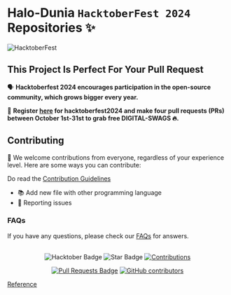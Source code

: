 # Halo-Dunia `HacktoberFest 2024` Repositories ✨

![HacktoberFest](https://github.com/newridho/Halo-Dunia24/raw/main/.github/logo.png)

## This Project Is Perfect For Your Pull Request

🗣 **Hacktoberfest 2024 encourages participation in the open-source community, which grows bigger every year.**

📢 **Register [here](https://hacktoberfest.com) for hacktoberfest2024 and make four pull requests (PRs) between October 1st-31st to grab free DIGITAL-SWAGS 🔥.**

## Contributing

🎉 We welcome contributions from everyone, regardless of your experience level. Here are some ways you can contribute:

Do read the [Contribution Guidelines](/CONTRIBUTING.md)

- 📚 Add new file with other programming language
- 🐞 Reporting issues

### FAQs

If you have any questions, please check our [FAQs](Faqs.md) for answers.

<br>
<div align="center">

<img src="https://img.shields.io/badge/hacktoberfest2024--blueviolet" alt="Hacktober Badge"/>
 <img src="https://img.shields.io/static/v1?label=%F0%9F%8C%9F&message=If%20Useful&style=style=flat&color=BC4E99" alt="Star Badge"/>
 <a href="https://github.com/newridho" ><img src="https://img.shields.io/badge/Contributions-welcome-violet.svg?style=flat&logo=git" alt="Contributions" /></a>

<a href="https://github.com/newridho/Halo-Dunia24/pulls"><img src="https://img.shields.io/github/issues-pr/newridho/Halo-Dunia24" alt="Pull Requests Badge"/></a>
<a href="https://github.com/newridho/Halo-Dunia24/graphs/contributors"><img alt="GitHub contributors" src="https://img.shields.io/github/contributors/newridho/Halo-Dunia24?color=2b9348"></a>

</div>

[Reference](https://github.com/ossamamehmood/Hacktoberfest2024/blob/main/README.md)